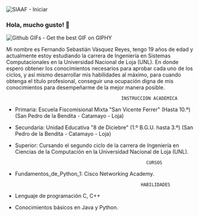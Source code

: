 <img src="https://siaaf.unl.edu.ec/static/img/logo.png" alt="SIAAF - Iniciar"/>

### Hola, mucho gusto! 👋

<img src="https://media1.giphy.com/headers/GitHub/w8ZJLtJbmuph.gif" alt="Github GIFs - Get the best GIF on GIPHY"/>

Mi nombre es Fernando Sebastián Vásquez Reyes, tengo 19 años de edad y actualmente estoy estudiando la carrera de Ingeniería en Sistemas Computacionales en la Universidad Nacional de Loja (UNL). En donde espero obtener los conocimientos necesarios para aprobar cada uno de los ciclos, y así mismo desarrollar mis habilidades al máximo, para cuando obtenga el título profesional, conseguir una ocupación digna de mis conocimientos para desempeñarme de la mejor manera posible. 
                                               
                                               INSTRUCCIÓN ACADÉMICA
                                               
- Primaria: Escuela Fiscomisional Mixta "San Vicente Ferrer" (Hasta 10.º) (San Pedro de la Bendita - Catamayo - Loja)

- Secundaria: Unidad Educativa "8 de Diciebre" (1.º B.G.U. hasta 3.º) (San Pedro de la Bendita - Catamayo - Loja)

- Superior: Cursando el segundo ciclo de la carrera de Ingeniería en Ciencias de la Computación en la Universidad Nacional de Loja (UNL).

                                                       CURSOS
                                                        
 - Fundamentos_de_Python_1: Cisco Networking Academy. 

                                                      HABILIDADES
 
- Lenguaje de programación C, C++
- Conocimientos básicos en Java y Python.
